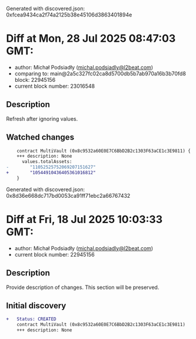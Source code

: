 Generated with discovered.json: 0xfcea9434ca2f74a2125b38e45106d3863401894e

# Diff at Mon, 28 Jul 2025 08:47:03 GMT:

- author: Michał Podsiadły (<michal.podsiadly@l2beat.com>)
- comparing to: main@2a5c327fc02ca8d5700db5b7ab970a16b3b70fd8 block: 22945156
- current block number: 23016548

## Description

Refresh after ignoring values.

## Watched changes

```diff
    contract MultiVault (0x8c9532a60E0E7C6BbD2B2c1303F63aCE1c3E9811) {
    +++ description: None
      values.totalAssets:
-        "11052525752069207151627"
+        "10544910436405361016812"
    }
```

Generated with discovered.json: 0x8d36e668dc717bd0053ca91ff71ebc2a66767432

# Diff at Fri, 18 Jul 2025 10:03:33 GMT:

- author: Michał Podsiadły (<michal.podsiadly@l2beat.com>)
- current block number: 22945156

## Description

Provide description of changes. This section will be preserved.

## Initial discovery

```diff
+   Status: CREATED
    contract MultiVault (0x8c9532a60E0E7C6BbD2B2c1303F63aCE1c3E9811)
    +++ description: None
```
